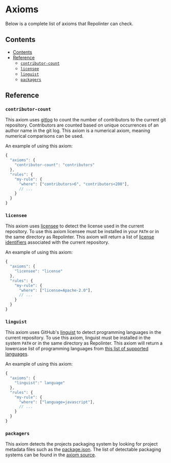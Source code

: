 # Axioms

Below is a complete list of axioms that Repolinter can check.

## Contents

- [Contents](#contents)
- [Reference](#reference)
  - [`contributor-count`](#contributor-count)
  - [`licensee`](#licensee)
  - [`linguist`](#linguist)
  - [`packagers`](#packagers)

## Reference

### `contributor-count`

This axiom uses [gitlog](https://github.com/domharrington/node-gitlog#readme) to count the number of contributors to the current git repository. Contributors are counted based on unique occurrences of an author name in the git log. This axiom is a numerical axiom, meaning numerical comparisons can be used.

An example of using this axiom:

```JavaScript
{
  "axioms": {
    "contributor-count": "contributors"
  },
  "rules": {
    "my-rule": {
      "where": ["contributors>6", "contributors<200"],
      // ...
    }
  }
}
```

### `licensee`

This axiom uses [licensee](https://github.com/licensee/licensee) to detect the license used in the current repository. To use this axiom licensee must be installed in your `PATH` or in the same directory as Repolinter.
This axiom will return a list of [license identifiers](https://spdx.org/licenses/) associated with the current repository.

An example of using this axiom:

```JavaScript
{
  "axioms": {
    "licensee": "license"
  },
  "rules": {
    "my-rule": {
      "where": ["license=Apache-2.0"],
      // ...
    }
  }
}
```

### `linguist`

This axiom uses GitHub's [linguist](https://github.com/github/linguist) to detect programming languages in the current repository. To use this axiom, linguist must be installed in the system `PATH` or in the same directory as Repolinter. This axiom will return a lowercase list of programming languages from [this list of supported languages](https://github.com/github/linguist/blob/master/lib/linguist/languages.yml).

An example of using this axiom:

```JavaScript
{
  "axioms": {
    "linguist":" language"
  },
  "rules": {
    "my-rule": {
      "where": ["language=javascript"],
      // ...
    }
  }
}
```

### `packagers`

This axiom detects the projects packaging system by looking for project metadata files such as the [package.json](https://docs.npmjs.com/files/package.json). The list of detectable packaging systems can be found in the [axiom source](../axioms/packagers.js).
